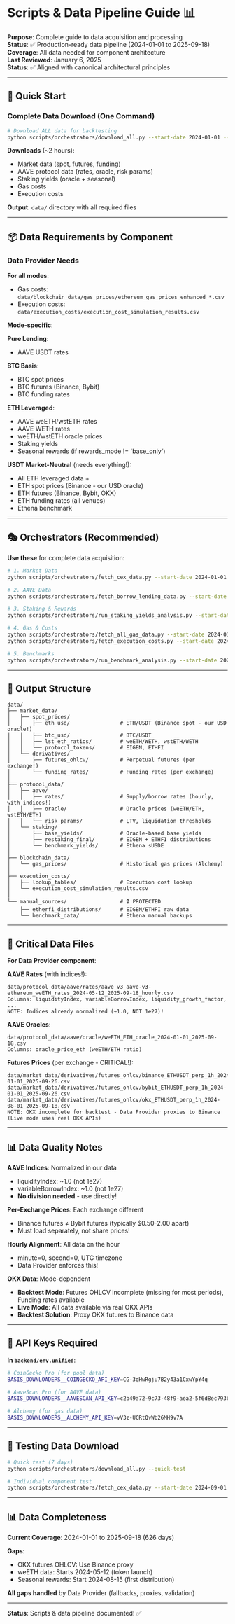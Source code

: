 # Scripts & Data Pipeline Guide 📊

**Purpose**: Complete guide to data acquisition and processing  
**Status**: ✅ Production-ready data pipeline (2024-01-01 to 2025-09-18)  
**Coverage**: All data needed for component architecture  
**Last Reviewed**: January 6, 2025  
**Status**: ✅ Aligned with canonical architectural principles

---

## 🚀 **Quick Start**

### **Complete Data Download** (One Command)

```bash
# Download ALL data for backtesting
python scripts/orchestrators/download_all.py --start-date 2024-01-01 --end-date 2025-09-18
```

**Downloads** (~2 hours):
- Market data (spot, futures, funding)
- AAVE protocol data (rates, oracle, risk params)
- Staking yields (oracle + seasonal)
- Gas costs
- Execution costs

**Output**: `data/` directory with all required files

---

## 📦 **Data Requirements by Component**

### **Data Provider Needs**

**For all modes**:
- Gas costs: `data/blockchain_data/gas_prices/ethereum_gas_prices_enhanced_*.csv`
- Execution costs: `data/execution_costs/execution_cost_simulation_results.csv`

**Mode-specific**:

**Pure Lending**:
- AAVE USDT rates

**BTC Basis**:
- BTC spot prices
- BTC futures (Binance, Bybit)
- BTC funding rates

**ETH Leveraged**:
- AAVE weETH/wstETH rates
- AAVE WETH rates
- weETH/wstETH oracle prices
- Staking yields
- Seasonal rewards (if rewards_mode != 'base_only')

**USDT Market-Neutral** (needs everything!):
- All ETH leveraged data +
- ETH spot prices (Binance - our USD oracle)
- ETH futures (Binance, Bybit, OKX)
- ETH funding rates (all venues)
- Ethena benchmark

---

## 🎭 **Orchestrators** (Recommended)

**Use these** for complete data acquisition:

```bash
# 1. Market Data
python scripts/orchestrators/fetch_cex_data.py --start-date 2024-01-01 --end-date 2025-09-18

# 2. AAVE Data
python scripts/orchestrators/fetch_borrow_lending_data.py --start-date 2024-01-01 --end-date 2025-09-18

# 3. Staking & Rewards
python scripts/orchestrators/run_staking_yields_analysis.py --start-date 2024-01-01 --end-date 2025-09-18

# 4. Gas & Costs
python scripts/orchestrators/fetch_all_gas_data.py --start-date 2024-01-01 --end-date 2025-09-18
python scripts/orchestrators/fetch_execution_costs.py --start-date 2024-01-01 --end-date 2025-09-18

# 5. Benchmarks
python scripts/orchestrators/run_benchmark_analysis.py --start-date 2024-02-16 --end-date 2025-09-18
```

---

## 📁 **Output Structure**

```
data/
├── market_data/
│   ├── spot_prices/
│   │   ├── eth_usd/                # ETH/USDT (Binance spot - our USD oracle!)
│   │   ├── btc_usd/                # BTC/USDT
│   │   ├── lst_eth_ratios/         # weETH/WETH, wstETH/WETH
│   │   └── protocol_tokens/        # EIGEN, ETHFI
│   └── derivatives/
│       ├── futures_ohlcv/          # Perpetual futures (per exchange!)
│       └── funding_rates/          # Funding rates (per exchange)
│
├── protocol_data/
│   ├── aave/
│   │   ├── rates/                  # Supply/borrow rates (hourly, with indices!)
│   │   ├── oracle/                 # Oracle prices (weETH/ETH, wstETH/ETH)
│   │   └── risk_params/            # LTV, liquidation thresholds
│   └── staking/
│       ├── base_yields/            # Oracle-based base yields
│       ├── restaking_final/        # EIGEN + ETHFI distributions
│       └── benchmark_yields/       # Ethena sUSDE
│
├── blockchain_data/
│   └── gas_prices/                 # Historical gas prices (Alchemy)
│
├── execution_costs/
│   ├── lookup_tables/              # Execution cost lookup
│   └── execution_cost_simulation_results.csv
│
└── manual_sources/                 # 🔒 PROTECTED
    ├── etherfi_distributions/      # EIGEN/ETHFI raw data
    └── benchmark_data/             # Ethena manual backups
```

---

## 🔑 **Critical Data Files**

**For Data Provider component**:

**AAVE Rates** (with indices!):
```
data/protocol_data/aave/rates/aave_v3_aave-v3-ethereum_weETH_rates_2024-05-12_2025-09-18_hourly.csv
Columns: liquidityIndex, variableBorrowIndex, liquidity_growth_factor, ...
NOTE: Indices already normalized (~1.0, NOT 1e27)!
```

**AAVE Oracles**:
```
data/protocol_data/aave/oracle/weETH_ETH_oracle_2024-01-01_2025-09-18.csv
Columns: oracle_price_eth (weETH/ETH ratio)
```

**Futures Prices** (per exchange - CRITICAL!):
```
data/market_data/derivatives/futures_ohlcv/binance_ETHUSDT_perp_1h_2024-01-01_2025-09-26.csv
data/market_data/derivatives/futures_ohlcv/bybit_ETHUSDT_perp_1h_2024-01-01_2025-09-26.csv
data/market_data/derivatives/futures_ohlcv/okx_ETHUSDT_perp_1h_2024-08-01_2025-09-18.csv
NOTE: OKX incomplete for backtest - Data Provider proxies to Binance (Live mode uses real OKX APIs)
```

---

## 📊 **Data Quality Notes**

**AAVE Indices**: Normalized in our data
- liquidityIndex: ~1.0 (not 1e27)
- variableBorrowIndex: ~1.0 (not 1e27)
- **No division needed** - use directly!

**Per-Exchange Prices**: Each exchange different
- Binance futures ≠ Bybit futures (typically $0.50-2.00 apart)
- Must load separately, not share prices!

**Hourly Alignment**: All data on the hour
- minute=0, second=0, UTC timezone
- Data Provider enforces this!

**OKX Data**: Mode-dependent
- **Backtest Mode**: Futures OHLCV incomplete (missing for most periods), Funding rates available
- **Live Mode**: All data available via real OKX APIs
- **Backtest Solution**: Proxy OKX futures to Binance data

---

## 🔧 **API Keys Required**

**In `backend/env.unified`**:

```bash
# CoinGecko Pro (for pool data)
BASIS_DOWNLOADERS__COINGECKO_API_KEY=CG-3qHwRgju7B2y43a1CxwYpY4q

# AaveScan Pro (for AAVE data)
BASIS_DOWNLOADERS__AAVESCAN_API_KEY=c2b49a72-9c73-48f9-aea2-5f6d8ec793b9

# Alchemy (for gas data)
BASIS_DOWNLOADERS__ALCHEMY_API_KEY=vV3z-UCRtQvWb26MH9v7A
```

---

## 🧪 **Testing Data Download**

```bash
# Quick test (7 days)
python scripts/orchestrators/download_all.py --quick-test

# Individual component test
python scripts/orchestrators/fetch_cex_data.py --start-date 2024-09-01 --end-date 2024-09-07 --quick-test
```

---

## 📊 **Data Completeness**

**Current Coverage**: 2024-01-01 to 2025-09-18 (626 days)

**Gaps**:
- OKX futures OHLCV: Use Binance proxy
- weETH data: Starts 2024-05-12 (token launch)
- Seasonal rewards: Start 2024-08-15 (first distribution)

**All gaps handled** by Data Provider (fallbacks, proxies, validation)

---

**Status**: Scripts & data pipeline documented! ✅


